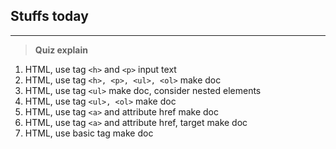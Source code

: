 ## Stuffs today
---
>**Quiz explain**   
1. HTML, use tag ```<h>``` and ```<p>``` input text
2. HTML, use tag ```<h>, <p>, <ul>, <ol>``` make doc
3. HTML, use tag ```<ul>``` make doc, consider nested elements
4. HTML, use tag ```<ul>, <ol>``` make doc
5. HTML, use tag ```<a>``` and attribute href make doc
6. HTML, use tag ```<a>``` and attribute href, target make doc
7. HTML, use basic tag make doc
